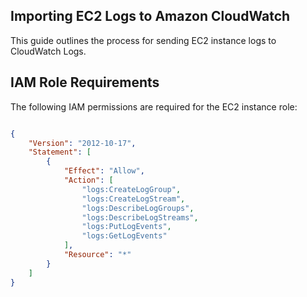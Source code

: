 ## Importing EC2 Logs to Amazon CloudWatch
This guide outlines the process for sending EC2 instance logs to CloudWatch Logs.

## IAM Role Requirements
The following IAM permissions are required for the EC2 instance role:
```json

{
    "Version": "2012-10-17",
    "Statement": [
        {
            "Effect": "Allow",
            "Action": [
                "logs:CreateLogGroup",
                "logs:CreateLogStream",
                "logs:DescribeLogGroups",
                "logs:DescribeLogStreams",
                "logs:PutLogEvents",
                "logs:GetLogEvents"
            ],
            "Resource": "*"
        }
    ]
}
```
